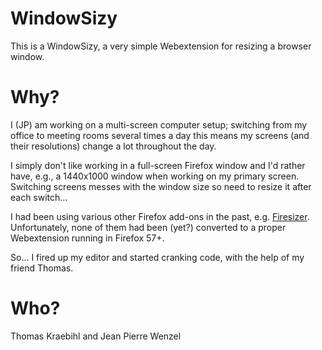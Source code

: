 # WindowSizy

This is a WindowSizy, a very simple Webextension for resizing a browser window.

# Why?

I (JP) am working on a multi-screen computer setup; switching from my office to meeting rooms several times a day this means my screens (and their resolutions) change a lot throughout the day.

I simply don't like working in a full-screen Firefox window and I'd rather have, e.g., a 1440x1000 window when working on my primary screen. Switching screens messes with the window size so need to resize it after each switch…

I had been using various other Firefox add-ons in the past, e.g. [Firesizer](https://addons.mozilla.org/en-US/firefox/addon/firesizer/). Unfortunately, none of them had been (yet?) converted to a proper Webextension running in Firefox 57+.

So... I fired up my editor and started cranking code, with the help of my friend Thomas.

# Who?

Thomas Kraebihl and Jean Pierre Wenzel

